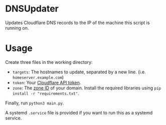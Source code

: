 # DNSUpdater

Updates Cloudflare DNS records to the IP of the machine this script is running on.

# Usage
Create three files in the working directory:
- `targets`: The hostnames to update, separated by a new line. (i.e. `homeserver.example.com`)
- `token`: Your [Cloudflare API token](https://developers.cloudflare.com/fundamentals/api/get-started/create-token/).
- `zone`: The [zone ID](https://developers.cloudflare.com/fundamentals/setup/find-account-and-zone-ids/) of your domain.
Install the required libraries using `pip install -r "requirements.txt"`.

Finally, run `python3 main.py`.

A systemd `.service` file is provided if you want to run this as a systemd service.